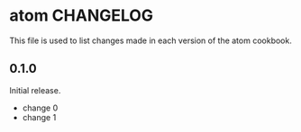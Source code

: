 # atom CHANGELOG

This file is used to list changes made in each version of the atom cookbook.

## 0.1.0

Initial release.

- change 0
- change 1
